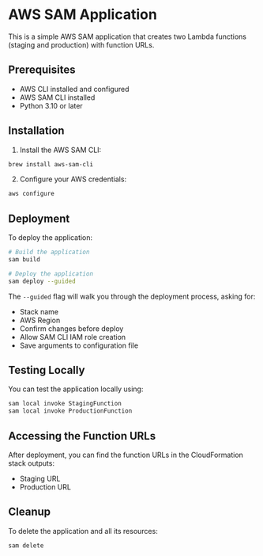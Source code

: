 # AWS SAM Application

This is a simple AWS SAM application that creates two Lambda functions (staging and production) with function URLs.

## Prerequisites

- AWS CLI installed and configured
- AWS SAM CLI installed
- Python 3.10 or later

## Installation

1. Install the AWS SAM CLI:

```bash
brew install aws-sam-cli
```

2. Configure your AWS credentials:

```bash
aws configure
```

## Deployment

To deploy the application:

```bash
# Build the application
sam build

# Deploy the application
sam deploy --guided
```

The `--guided` flag will walk you through the deployment process, asking for:

- Stack name
- AWS Region
- Confirm changes before deploy
- Allow SAM CLI IAM role creation
- Save arguments to configuration file

## Testing Locally

You can test the application locally using:

```bash
sam local invoke StagingFunction
sam local invoke ProductionFunction
```

## Accessing the Function URLs

After deployment, you can find the function URLs in the CloudFormation stack outputs:

- Staging URL
- Production URL

## Cleanup

To delete the application and all its resources:

```bash
sam delete
```
